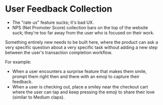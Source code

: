 # User Feedback Collection

- The "rate us" feature sucks; it's bad UX.
- NPS (Net Promoter Score) collection bars on the top of the website suck; they're too far away from the user who is focused on their work.

Something entirely new needs to be built here, where the product can ask a very specific question about a very specific task without adding a new step between the user's transaction completion workflow.

For example:
- When a user encounters a surprise feature that makes them smile, prompt them right then and there with an emoji to capture their feedback.
- When a user is checking out, place a smiley near the checkout cart where the user can tap and keep pressing the emoji to share their love (similar to Medium claps).